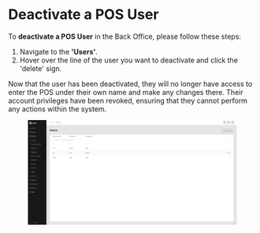 # Deactivate a POS User

To **deactivate a POS User** in the Back Office, please follow these steps:

1. Navigate to the **'Users'**.
2. Hover over the line of the user you want to deactivate and click the 'delete' sign.

Now that the user has been deactivated, they will no longer have access to enter the POS under their own name and make any changes there. Their account privileges have been revoked, ensuring that they cannot perform any actions within the system.

<figure><img src="../../.gitbook/assets/Screenshot (17).png" alt=""><figcaption></figcaption></figure>
